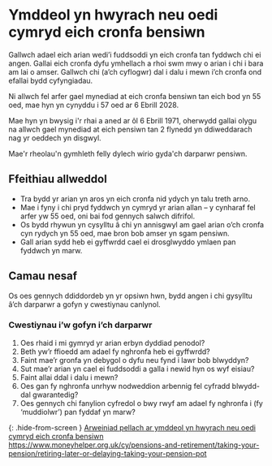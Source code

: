 # Ymddeol yn hwyrach neu oedi cymryd eich cronfa bensiwn

Gallwch adael eich arian wedi’i fuddsoddi yn eich cronfa tan fyddwch chi ei angen. Gallai eich cronfa dyfu ymhellach a rhoi swm mwy o arian i chi i bara am lai o amser. Gallwch chi (a’ch cyflogwr) dal i dalu i mewn i’ch cronfa ond efallai bydd cyfyngiadau.

Ni allwch fel arfer gael mynediad at eich cronfa bensiwn tan eich bod yn 55 oed, mae hyn yn cynyddu i 57 oed ar 6 Ebrill 2028.

Mae hyn yn bwysig i'r rhai a aned ar ôl 6 Ebrill 1971, oherwydd gallai olygu na allwch gael mynediad at eich pensiwn tan 2 flynedd yn ddiweddarach nag yr oeddech yn disgwyl.

Mae'r rheolau'n gymhleth felly dylech wirio gyda'ch darparwr pensiwn.

## Ffeithiau allweddol

* Tra bydd yr arian yn aros yn eich cronfa nid ydych yn talu treth arno.
* Mae i fyny i chi pryd fyddwch yn cymryd yr arian allan – y cynharaf fel arfer yw 55 oed, oni bai fod gennych salwch difrifol.
* Os bydd rhywun yn cysylltu â chi yn annisgwyl am gael arian o’ch cronfa cyn rydych yn 55 oed, mae bron bob amser yn sgam pensiwn.
* Gall arian sydd heb ei gyffwrdd cael ei drosglwyddo ymlaen pan fyddwch yn marw.

## Camau nesaf

Os oes gennych ddiddordeb yn yr opsiwn hwn, bydd angen i chi gysylltu â’ch darparwr a gofyn y cwestiynau canlynol.

### Cwestiynau i’w gofyn i’ch darparwr
1. Oes rhaid i mi gymryd yr arian erbyn dyddiad penodol?
2. Beth yw’r ffioedd am adael fy nghronfa heb ei gyffwrdd?
3. Faint mae’r gronfa yn debygol o dyfu neu fynd i lawr bob blwyddyn?
4. Sut mae’r arian yn cael ei fuddsoddi a galla i newid hyn os wyf eisiau?
5. Faint allai ddal i dalu i mewn?
6. Oes gan fy nghronfa unrhyw nodweddion arbennig fel cyfradd blwydd-dal gwarantedig?
7. Oes gennych chi fanylion cyfredol o bwy rwyf am adael fy nghronfa i (fy ‘muddiolwr’) pan fyddaf yn marw?

{: .hide-from-screen }
[Arweiniad pellach ar ymddeol yn hwyrach neu oedi cymryd eich cronfa bensiwn](https://www.moneyhelper.org.uk/cy/pensions-and-retirement/taking-your-pension/retiring-later-or-delaying-taking-your-pension-pot)<br>
https://www.moneyhelper.org.uk/cy/pensions-and-retirement/taking-your-pension/retiring-later-or-delaying-taking-your-pension-pot
